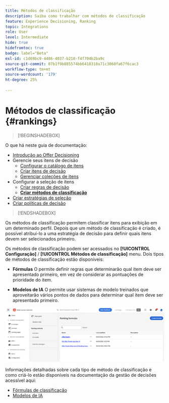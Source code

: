```yaml
---
title: Métodos de classificação
description: Saiba como trabalhar com métodos de classificação
feature: Experience Decisioning, Ranking
topic: Integrations
role: User
level: Intermediate
hide: true
hidefromtoc: true
badge: label="Beta"
exl-id: c1d69bc9-4486-4037-b218-f4f704b2ba9c
source-git-commit: 07b1f9b885574bb6418310a71c3060fa67f6cac3
workflow-type: tm+mt
source-wordcount: '179'
ht-degree: 25%

---
```


# Métodos de classificação {#rankings}

>[!BEGINSHADEBOX]

O que há neste guia de documentação:

* [Introdução ao Offer Decisioning](gs-experience-decisioning.md)
* Gerencie seus itens de decisão
   * [Configurar o catálogo de itens](catalogs.md)
   * [Criar itens de decisão](items.md)
   * [Gerenciar coleções de itens](collections.md)
* Configurar a seleção de itens
   * [Criar regras de decisão](rules.md)
   * **[Criar métodos de classificação](ranking.md)**
* [Criar estratégias de seleção](selection-strategies.md)
* [Criar políticas de decisão](create-decision.md)

>[!ENDSHADEBOX]

Os métodos de classificação permitem classificar itens para exibição em um determinado perfil. Depois que um método de classificação é criado, é possível atribuí-lo a uma estratégia de decisão para definir quais itens devem ser selecionados primeiro.

Os métodos de classificação podem ser acessados no **[!UICONTROL Configuração]** / **[!UICONTROL Métodos de classificação]** menu. Dois tipos de métodos de classificação estão disponíveis:

* **Fórmulas** O permite definir regras que determinarão qual item deve ser apresentado primeiro, em vez de considerar as pontuações de prioridade do item.

* **Modelos de IA** O permite usar sistemas de modelo treinados que aproveitarão vários pontos de dados para determinar qual item deve ser apresentado primeiro.

![](assets/ranking-create.png)

Informações detalhadas sobre cada tipo de método de classificação e como criá-lo estão disponíveis na documentação da gestão de decisões acessível aqui:

* [Fórmulas de classificação](../offers/ranking/create-ranking-formulas.md)
* [Modelos de IA](../offers/ranking/ai-models.md)
